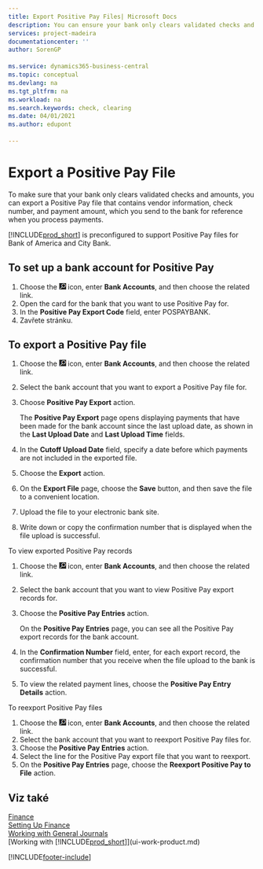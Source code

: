 ```yaml
---
title: Export Positive Pay Files| Microsoft Docs
description: You can ensure your bank only clears validated checks and amounts by exporting a Positive Pay file that contains vendor and payment information.
services: project-madeira
documentationcenter: ''
author: SorenGP

ms.service: dynamics365-business-central
ms.topic: conceptual
ms.devlang: na
ms.tgt_pltfrm: na
ms.workload: na
ms.search.keywords: check, clearing
ms.date: 04/01/2021
ms.author: edupont

---
```

# Export a Positive Pay File
To make sure that your bank only clears validated checks and amounts, you can export a Positive Pay file that contains vendor information, check number, and payment amount, which you send to the bank for reference when you process payments.

[!INCLUDE[prod_short](includes/prod_short.md)] is preconfigured to support Positive Pay files for Bank of America and City Bank.

## To set up a bank account for Positive Pay
1. Choose the ![Lightbulb that opens the Tell Me feature](media/ui-search/search_small.png "Tell me what you want to do") icon, enter **Bank Accounts**, and then choose the related link.
2. Open the card for the bank that you want to use Positive Pay for.
3. In the **Positive Pay Export Code** field, enter POSPAYBANK.
4. Zavřete stránku.

## To export a Positive Pay file
1. Choose the ![Lightbulb that opens the Tell Me feature](media/ui-search/search_small.png "Tell me what you want to do") icon, enter **Bank Accounts**, and then choose the related link.
2. Select the bank account that you want to export a Positive Pay file for.
3. Choose **Positive Pay Export** action.

   The **Positive Pay Export** page opens displaying payments that have been made for the bank account since the last upload date, as shown in the **Last Upload Date** and **Last Upload Time** fields.
4. In the **Cutoff Upload Date** field, specify a date before which payments are not included in the exported file.
5. Choose the **Export** action.
6. On the **Export File** page, choose the **Save** button, and then save the file to a convenient location.
7. Upload the file to your electronic bank site.
8. Write down or copy the confirmation number that is displayed when the file upload is successful.

To view exported Positive Pay records

1. Choose the ![Lightbulb that opens the Tell Me feature](media/ui-search/search_small.png "Tell me what you want to do") icon, enter **Bank Accounts**, and then choose the related link.
2. Select the bank account that you want to view Positive Pay export records for.
3. Choose the **Positive Pay Entries** action.

   On the **Positive Pay Entries** page, you can see all the Positive Pay export records for the bank account.
4. In the **Confirmation Number** field, enter, for each export record, the confirmation number that you receive when the file upload to the bank is successful.
5. To view the related payment lines, choose the **Positive Pay Entry Details** action.

To reexport Positive Pay files

1. Choose the ![Lightbulb that opens the Tell Me feature](media/ui-search/search_small.png "Tell me what you want to do") icon, enter **Bank Accounts**, and then choose the related link.
2. Select the bank account that you want to reexport Positive Pay files for.
3. Choose the **Positive Pay Entries** action.
4. Select the line for the Positive Pay export file that you want to reexport.
5. On the **Positive Pay Entries** page, choose the **Reexport Positive Pay to File** action.

## Viz také
[Finance](finance.md)  
[Setting Up Finance](finance-setup-finance.md)  
[Working with General Journals](ui-work-general-journals.md)  
[Working with [!INCLUDE[prod_short](includes/prod_short.md)]](ui-work-product.md)


[!INCLUDE[footer-include](includes/footer-banner.md)]